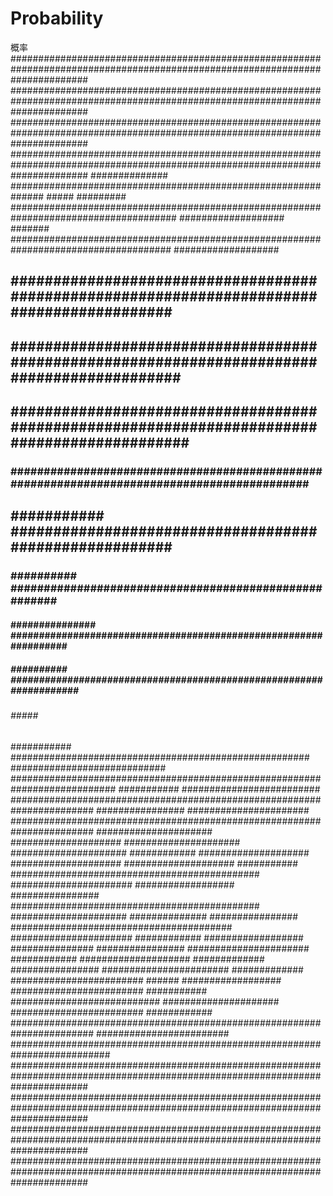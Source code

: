 # Probability
概率
##############################################################################################################################
##############################################################################################################################
##############################################################################################################################
##############################################################################################################################
##############            ##############################################################                                 #####
#########        ######################################################################################    ###################
#######           #####################################################################################    ###################
##          ###########################################################################################    ###################
##         ############################################################################################    ###################
##        #############################################################################################    ###################
###        ############################################################################################    ###################
##        ###########                           #######################################################    ###################
###        ##########                            ######################################################    ###################
####       ###############            #################################################################    ###################
#####          ##########           ###################################################################    ###################
######        #####          #################################################################################################
###########                  ######################################################               ############################
###########################################################################        ###########       #########################
#######################################################################         ################        ######################
#######################################################################        #####################      ####################
#####################     #####################            ############                                   ####################
####################      ####################               ###########         #############################################
######################        ##################          ################       #############################################
#####################            ##############           ################            ########################################
######################            ############           ##################               ###############     ################
######################            ############           ####################              #############      ################
#######################           #############          ########################             ######        ##################
########################           ###########          ###########################                      #####################
########################           ############        #######################################################################
########################                            ##########################################################################
##############################################################################################################################
##############################################################################################################################
##############################################################################################################################
##############################################################################################################################
